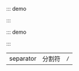 ::: demo

<template>
    <lay-breadcrumb>
        <lay-breadcrumb-item title="哈哈"></lay-breadcrumb-item>
        <lay-breadcrumb-item title="哈哈"></lay-breadcrumb-item>
        <lay-breadcrumb-item title="哈哈"></lay-breadcrumb-item>
    </lay-breadcrumb>
</template>

<script>
import { ref } from 'vue'

export default {
  setup() {

    return {
    }
  }
}
</script>

:::

::: demo

<template>
    <lay-breadcrumb separator=">">
        <lay-breadcrumb-item title="哈哈"></lay-breadcrumb-item>
        <lay-breadcrumb-item title="哈哈"></lay-breadcrumb-item>
        <lay-breadcrumb-item title="哈哈"></lay-breadcrumb-item>
    </lay-breadcrumb>
</template>

<script>
import { ref } from 'vue'

export default {
  setup() {

    return {
    }
  }
}
</script>

:::

|  |  |  |
|--|--|--|
| separator | 分割符 | `/` |